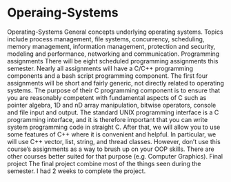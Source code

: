 # Operaing-Systems
Operating-Systems  General concepts underlying operating systems. Topics include process management, file systems, concurrency, scheduling, memory management, information management, protection and security, modeling and performance, networking and communication.  Programming assignments There will be eight scheduled programming assignments this semester. Nearly all assignments will have a C/C++ programming components and a bash script programming component. The first four assignments will be short and fairly generic, not directly related to operating systems. The purpose of their C programming component is to ensure that you are reasonably competent with fundamental aspects of C such as pointer algebra, 1D and nD array manipulation, bitwise operators, console and file input and output. The standard UNIX programming interface is a C programming interface, and it is therefore important that you can write system programming code in straight C. After that, we will allow you to use some features of C++ where it is convenient and helpful. In particular, we will use C++ vector, list, string, and thread classes. However, don’t use this course’s assignments as a way to brush up on your OOP skills. There are other courses better suited for that purpose (e.g. Computer Graphics).  Final project The final project combine most of the things seen during the semester. I had 2 weeks to complete the project.
